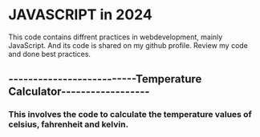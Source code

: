 # JAVASCRIPT in 2024
 This code contains diffrent practices in webdevelopment, mainly JavaScript.
 And its code is shared on my github profile. Review my code and done best practices.
## --------------------------Temperature Calculator------------------
### This involves the code to calculate the temperature values of celsius, fahrenheit and kelvin.
